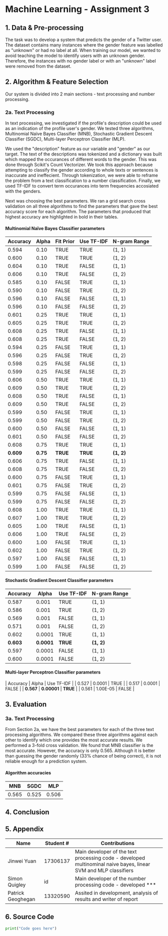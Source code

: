 # Machine Learning - Assignment 3

## 1. Data & Pre-processing

The task was to develop a system that predicts the gender of a Twitter user. The dataset contains many instances where the gender feature was labelled as "unknown" or had no label at all. When training our model, we wanted to avoid teaching the model to identify users with an unknown gender. Therefore, the instances with no gender label or with an "unknown" label were removed from the dataset.

## 2. Algorithm & Feature Selection

Our system is divided into 2 main sections - text processing and number processing.

### 2a. Text Processing

In text processing, we investigated if the profile's description could be used as an indication of the profile user's gender. We tested three algorithms, Multinomial Naïve Bayes Classifier (MNB), Stochastic Gradient Descent Classifier (SGDC), Multi-layer Perceptron Classifier (MLP).

We used the "description" feature as our variable and "gender" as our target. The text of the descriptions was tokenized and a dictionary was built which mapped the occurances of different words to the gender. This was done through Scikit's Count Vectorizer. We took this approach because attempting to classify the gender according to whole texts or sentences is inaccurate and ineffecient. Through tokenization, we were able to reframe the problem from a text classification to a number classification. Finally, we used TF-IDF to convert term occurances into term frequencies accosiated with the genders.

Next was choosing the best parameters. We ran a grid search cross validation on all three algorithms to find the parameters that gave the best accuracy score for each algorithm. The parameters that produced that highest accuracy are highlighted in bold in their tables.

#### Multinomial Naïve Bayes Classifier parameters

| Accuracy | Alpha | Fit Prior | Use TF-IDF | N-gram Range |
| --- | --- | --- | --- | --- |
| 0.594 | 0.10 | TRUE  | TRUE  | (1, 1) |
| 0.600 | 0.10 | TRUE  | TRUE  | (1, 2) |
| 0.604 | 0.10 | TRUE  | FALSE | (1, 1) |
| 0.606 | 0.10 | TRUE  | FALSE | (1, 2) |
| 0.585 | 0.10 | FALSE | TRUE  | (1, 1) |
| 0.590 | 0.10 | FALSE | TRUE  | (1, 2) |
| 0.596 | 0.10 | FALSE | FALSE | (1, 1) |
| 0.596 | 0.10 | FALSE | FALSE | (1, 2) |
| 0.601 | 0.25 | TRUE  | TRUE  | (1, 1) |
| 0.605 | 0.25 | TRUE  | TRUE  | (1, 2) |
| 0.608 | 0.25 | TRUE  | FALSE | (1, 1) |
| 0.608 | 0.25 | TRUE  | FALSE | (1, 2) |
| 0.594 | 0.25 | FALSE | TRUE  | (1, 1) |
| 0.596 | 0.25 | FALSE | TRUE  | (1, 2) |
| 0.598 | 0.25 | FALSE | FALSE | (1, 1) |
| 0.599 | 0.25 | FALSE | FALSE | (1, 2) |
| 0.606 | 0.50 | TRUE  | TRUE  | (1, 1) |
| 0.609 | 0.50 | TRUE  | TRUE  | (1, 2) |
| 0.608 | 0.50 | TRUE  | FALSE | (1, 1) |
| 0.609 | 0.50 | TRUE  | FALSE | (1, 2) |
| 0.599 | 0.50 | FALSE | TRUE  | (1, 1) |
| 0.599 | 0.50 | FALSE | TRUE  | (1, 2) |
| 0.600 | 0.50 | FALSE | FALSE | (1, 1) |
| 0.601 | 0.50 | FALSE | FALSE | (1, 2) |
| 0.608 | 0.75 | TRUE  | TRUE  | (1, 1) |
| **0.609** | **0.75** | **TRUE**  | **TRUE**  | **(1, 2)** |
| 0.606 | 0.75 | TRUE  | FALSE | (1, 1) |
| 0.608 | 0.75 | TRUE  | FALSE | (1, 2) |
| 0.600 | 0.75 | FALSE | TRUE  | (1, 1) |
| 0.601 | 0.75 | FALSE | TRUE  | (1, 2) |
| 0.599 | 0.75 | FALSE | FALSE | (1, 1) |
| 0.599 | 0.75 | FALSE | FALSE | (1, 2) |
| 0.608 | 1.00 | TRUE  | TRUE  | (1, 1) |
| 0.607 | 1.00 | TRUE  | TRUE  | (1, 2) |
| 0.605 | 1.00 | TRUE  | FALSE | (1, 1) |
| 0.606 | 1.00 | TRUE  | FALSE | (1, 2) |
| 0.600 | 1.00 | FALSE | TRUE  | (1, 1) |
| 0.602 | 1.00 | FALSE | TRUE  | (1, 2) |
| 0.597 | 1.00 | FALSE | FALSE | (1, 1) |
| 0.599 | 1.00 | FALSE | FALSE | (1, 2) |

#### Stochastic Gradient Descent Classifier parameters

| Accuracy | Alpha | Use TF-IDF | N-gram Range |
| --- | --- | --- | --- |
| 0.587 | 0.001  | TRUE  | (1, 1) |
| 0.586 | 0.001  | TRUE  | (1, 2) |
| 0.569 | 0.001  | FALSE | (1, 1) |
| 0.571 | 0.001  | FALSE | (1, 2) |
| 0.602 | 0.0001 | TRUE  | (1, 1) |
| **0.603** | **0.0001** | **TRUE**  | **(1, 2)** |
| 0.597 | 0.0001 | FALSE | (1, 1) |
| 0.600 | 0.0001 | FALSE | (1, 2) |

#### Multi-layer Perceptron Classifier parameters

| Accuracy | Alpha | Use TF-IDF |
| 0.527 | 0.0001   | TRUE  |
| 0.517 | 0.0001   | FALSE |
| **0.567** | **0.00001**  | **TRUE**  |
| 0.561 | 1.00E-05 | FALSE |

## 3. Evaluation

### 3a. Text Processing

From Section 2a, we have the best parameters for each of the three text processing algorithms. We compared these three algorithms against each other to identify which one provides the most accurate results. We performed a 3-fold cross validation. We found that MNB classifier is the most accurate. However, the accuracy is only 0.565. Although it is better than guessing the gender randomly (33% chance of being correct), it is not reliable enough for a prediction system.

#### Algorithm accuracies

| MNB | SGDC | MLP |
| --- | --- | --- |
| 0.565 | 0.525 | 0.506 |

## 4. Conclusion

## 5. Appendix

| Name | Student # | Contributions |
| --- | --- | --- |
| Jinwei Yuan | 17306137 | Main developer of the text processing code - developed multinominal naive bayes, linear SVM and MLP classifiers |
| Simon Quigley | id | Main developer of the number processing code - developed *** |
| Patrick Geoghegan | 13320590 | Assited in development, analysis of results and writer of report |

## 6. Source Code

```python
print("Code goes here")
```
